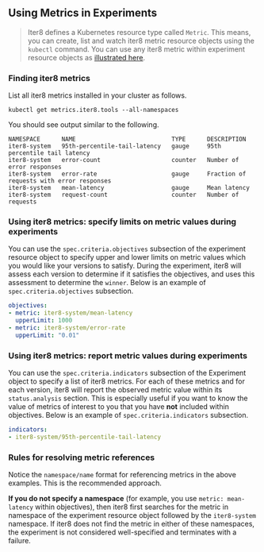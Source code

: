## Using Metrics in Experiments

> Iter8 defines a Kubernetes resource type called `Metric`. This means, you can create, list and watch iter8 metric resource objects using the `kubectl` command. You can use any iter8 metric within experiment resource objects as [illustrated here](experimentanatomy.md).

### Finding iter8 metrics
List all iter8 metrics installed in your cluster as follows.
```shell
kubectl get metrics.iter8.tools --all-namespaces
```

You should see output similar to the following.
```shell
NAMESPACE      NAME                           TYPE      DESCRIPTION
iter8-system   95th-percentile-tail-latency   gauge     95th percentile tail latency
iter8-system   error-count                    counter   Number of error responses
iter8-system   error-rate                     gauge     Fraction of requests with error responses
iter8-system   mean-latency                   gauge     Mean latency
iter8-system   request-count                  counter   Number of requests
```

### Using iter8 metrics: specify limits on metric values during experiments
You can use the `spec.criteria.objectives` subsection of the experiment resource object to specify upper and lower limits on metric values which you would like your versions to satisfy. During the experiment, iter8 will assess each version to determine if it satisfies the objectives, and uses this assessment to determine the `winner`. Below is an example of `spec.criteria.objectives` subsection.
```yaml
objectives:
- metric: iter8-system/mean-latency
  upperLimit: 1000
- metric: iter8-system/error-rate
  upperLimit: "0.01"
```

### Using iter8 metrics: report metric values during experiments
You can use the `spec.criteria.indicators` subsection of the Experiment object to specify a list of iter8 metrics. For each of these metrics and for each version, iter8 will report the observed metric value within its `status.analysis` section. This is especially useful if you want to know the value of metrics of interest to you that you have **not** included within objectives. Below is an example of `spec.criteria.indicators` subsection.
```yaml
indicators:
- iter8-system/95th-percentile-tail-latency
```

### Rules for resolving metric references
Notice the `namespace/name` format for referencing metrics in the above examples. This is the recommended approach.

**If you do not specify a namespace** (for example, you use `metric: mean-latency` within objectives), then iter8 first searches for the metric in namespace of the experiment resource object followed by the `iter8-system` namespace. If iter8 does not find the metric in either of these namespaces, the experiment is not considered well-specified and terminates with a failure.